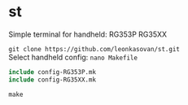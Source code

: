 # st
Simple terminal for handheld: RG353P RG35XX

`git clone https://github.com/leonkasovan/st.git`  
Select handheld config: `nano Makefile`  
```Makefile
include config-RG353P.mk
include config-RG35XX.mk
```
`make`  
